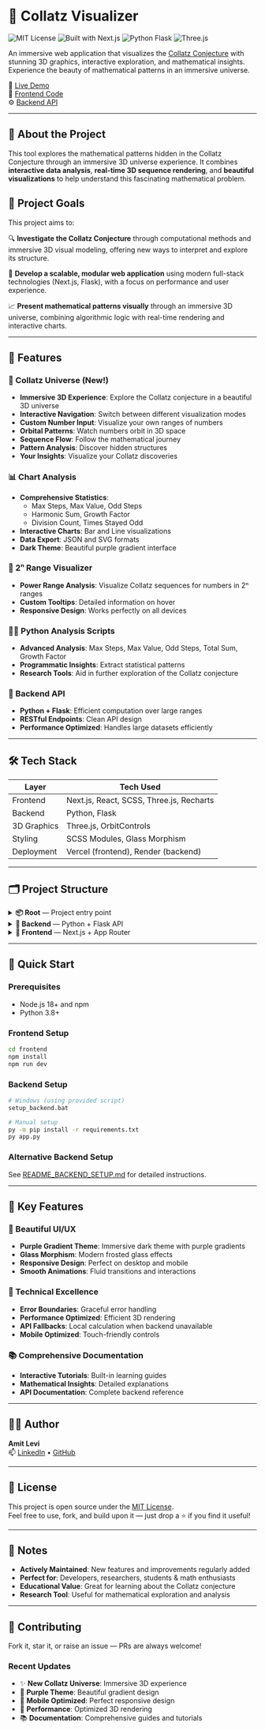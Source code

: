# 🌌 Collatz Visualizer

![MIT License](https://img.shields.io/badge/license-MIT-blue)
![Built with Next.js](https://img.shields.io/badge/Next.js-frontend-blue)
![Python Flask](https://img.shields.io/badge/Flask-backend-yellow)
![Three.js](https://img.shields.io/badge/Three.js-3D-green)

An immersive web application that visualizes the [Collatz Conjecture](https://en.wikipedia.org/wiki/Collatz_conjecture) with stunning 3D graphics, interactive exploration, and mathematical insights. Experience the beauty of mathematical patterns in an immersive universe.

🔗 [Live Demo](https://collatz-visualizer.vercel.app)  
📁 [Frontend Code](https://github.com/AmiteK23/Collatz-Visualizer/tree/main/frontend)  
⚙️ [Backend API](https://github.com/AmiteK23/Collatz-Visualizer/tree/main/backend)

---

## 🧠 About the Project

This tool explores the mathematical patterns hidden in the Collatz Conjecture through an immersive 3D universe experience. It combines **interactive data analysis**, **real-time 3D sequence rendering**, and **beautiful visualizations** to help understand this fascinating mathematical problem.

## 🧩 Project Goals

This project aims to:

🔍 **Investigate the Collatz Conjecture** through computational methods and immersive 3D visual modeling, offering new ways to interpret and explore its structure.

🧱 **Develop a scalable, modular web application** using modern full-stack technologies (Next.js, Flask), with a focus on performance and user experience.

📈 **Present mathematical patterns visually** through an immersive 3D universe, combining algorithmic logic with real-time rendering and interactive charts.

---

## 🚀 Features

### 🌌 Collatz Universe (New!)
- **Immersive 3D Experience**: Explore the Collatz conjecture in a beautiful 3D universe
- **Interactive Navigation**: Switch between different visualization modes
- **Custom Number Input**: Visualize your own ranges of numbers
- **Orbital Patterns**: Watch numbers orbit in 3D space
- **Sequence Flow**: Follow the mathematical journey
- **Pattern Analysis**: Discover hidden structures
- **Your Insights**: Visualize your Collatz discoveries

### 📊 Chart Analysis
- **Comprehensive Statistics**:
  - Max Steps, Max Value, Odd Steps
  - Harmonic Sum, Growth Factor
  - Division Count, Times Stayed Odd
- **Interactive Charts**: Bar and Line visualizations
- **Data Export**: JSON and SVG formats
- **Dark Theme**: Beautiful purple gradient interface

### 🔢 2ⁿ Range Visualizer
- **Power Range Analysis**: Visualize Collatz sequences for numbers in 2ⁿ ranges
- **Custom Tooltips**: Detailed information on hover
- **Responsive Design**: Works perfectly on all devices

### 🧑‍💻 Python Analysis Scripts
- **Advanced Analysis**: Max Steps, Max Value, Odd Steps, Total Sum, Growth Factor
- **Programmatic Insights**: Extract statistical patterns
- **Research Tools**: Aid in further exploration of the Collatz conjecture

### 🧮 Backend API
- **Python + Flask**: Efficient computation over large ranges
- **RESTful Endpoints**: Clean API design
- **Performance Optimized**: Handles large datasets efficiently

---

## 🛠️ Tech Stack

| Layer      | Tech Used                                |
| ---------- | ---------------------------------------- |
| Frontend   | Next.js, React, SCSS, Three.js, Recharts |
| Backend    | Python, Flask                            |
| 3D Graphics| Three.js, OrbitControls                  |
| Styling    | SCSS Modules, Glass Morphism             |
| Deployment | Vercel (frontend), Render (backend)      |

---

## 🗂️ Project Structure

<details> <summary><strong>📦 Root</strong> — Project entry point</summary>
collatz-visualizer/
├── backend/                  # Flask API
├── frontend/                 # Next.js App (App Router)
├── requirements.txt          # Python dependencies
├── setup_backend.bat         # Windows backend setup script
├── README_BACKEND_SETUP.md   # Backend setup guide
├── UNIVERSE_README.md        # Universe feature documentation
├── UNIVERSE_INTEGRATION.md   # Integration guide
├── .env.local                # Local environment variables (not committed)
├── .gitignore                # Git ignored files
└── README.md                 # Project documentation
</details>

<details> <summary><strong>🧠 Backend</strong> — Python + Flask API</summary>
backend/
├── __init__.py               # Flask app factory
├── collatz_backend.py        # Main Flask application
└── app.py                    # Entry point
</details>

<details> <summary><strong>🎨 Frontend</strong> — Next.js + App Router</summary>
frontend/
├── public/                   # Static assets
├── src/
│   ├── app/                  # App Router entry
│   │   ├── layout.tsx        # Root layout
│   │   ├── page.tsx          # Landing page
│   │   ├── universe/         # Full universe experience
│   │   ├── debug-universe/   # Debug page
│   │   └── globals.scss      # Global styles
│   ├── components/           # React components
│   │   ├── UniverseSection/  # Main universe preview
│   │   ├── ThreeDVis/        # 3D visualization logic
│   │   ├── ChartAnalysis/    # Data analysis charts
│   │   ├── PowerRangeVis/    # 2ⁿ range visualizer
│   │   ├── PythonCodeSharing/# Analysis scripts
│   │   ├── About/            # Documentation
│   │   ├── Header/           # Navigation
│   │   └── Footer/           # Footer component
│   └── utils/                # Frontend utilities
</details>

---

## 🚀 Quick Start

### Prerequisites
- Node.js 18+ and npm
- Python 3.8+

### Frontend Setup
```bash
cd frontend
npm install
npm run dev
```

### Backend Setup
```bash
# Windows (using provided script)
setup_backend.bat

# Manual setup
py -m pip install -r requirements.txt
py app.py
```

### Alternative Backend Setup
See [README_BACKEND_SETUP.md](README_BACKEND_SETUP.md) for detailed instructions.

---

## 🌟 Key Features

### 🎨 Beautiful UI/UX
- **Purple Gradient Theme**: Immersive dark theme with purple gradients
- **Glass Morphism**: Modern frosted glass effects
- **Responsive Design**: Perfect on desktop and mobile
- **Smooth Animations**: Fluid transitions and interactions

### 🔧 Technical Excellence
- **Error Boundaries**: Graceful error handling
- **Performance Optimized**: Efficient 3D rendering
- **API Fallbacks**: Local calculation when backend unavailable
- **Mobile Optimized**: Touch-friendly controls

### 📚 Comprehensive Documentation
- **Interactive Tutorials**: Built-in learning guides
- **Mathematical Insights**: Detailed explanations
- **API Documentation**: Complete backend reference

---

## 👨‍💻 Author

**Amit Levi**  
📫 [LinkedIn](https://www.linkedin.com/in/amit-levi-538558221) • [GitHub](https://github.com/AmiteK23)

---

## 📝 License

This project is open source under the [MIT License](LICENSE).  
Feel free to use, fork, and build upon it — just drop a ⭐ if you find it useful!

---

## 📌 Notes

- **Actively Maintained**: New features and improvements regularly added
- **Perfect for**: Developers, researchers, students & math enthusiasts
- **Educational Value**: Great for learning about the Collatz conjecture
- **Research Tool**: Useful for mathematical exploration and analysis

---

## 🌟 Contributing

Fork it, star it, or raise an issue — PRs are always welcome!

### Recent Updates
- ✨ **New Collatz Universe**: Immersive 3D experience
- 🎨 **Purple Theme**: Beautiful gradient design
- 📱 **Mobile Optimized**: Perfect responsive design
- 🔧 **Performance**: Optimized 3D rendering
- 📚 **Documentation**: Comprehensive guides and tutorials
